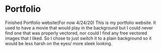 # Portfolio
Finished Portfolio website(For now 4/24/20)
This is my portfolio website. It used to have a movie that would play in the background but I could never find one that was properly vectored, nor could I find any free vectored images that I liked. So I chose to just switch it to a plain background so it would be less harsh on the eyes/ more sleek looking.
